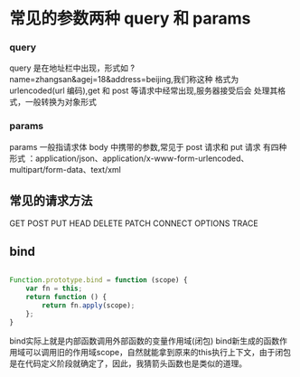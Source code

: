 # 常见的参数两种 query 和 params

### query

query 是在地址栏中出现，形式如 ?name=zhangsan&agej=18&address=beijing,我们称这种
格式为 urlencoded(url 编码),get 和 post 等请求中经常出现,服务器接受后会 处理其格
式，一般转换为对象形式

### params

params 一般指请求体 body 中携带的参数,常见于 post 请求和 put 请求 有四种形式
：application/json、application/x-www-form-urlencoded、
multipart/form-data、text/xml

## 常见的请求方法

GET POST PUT HEAD DELETE PATCH CONNECT OPTIONS TRACE

## bind
```js

Function.prototype.bind = function (scope) {
    var fn = this;
    return function () {
        return fn.apply(scope);
    };
}
```
  bind实际上就是内部函数调用外部函数的变量作用域(闭包)
  bind新生成的函数作用域可以调用旧的作用域scope，自然就能拿到原来的this执行上下文，由于闭包是在代码定义阶段就确定了，因此，我猜箭头函数也是类似的道理。